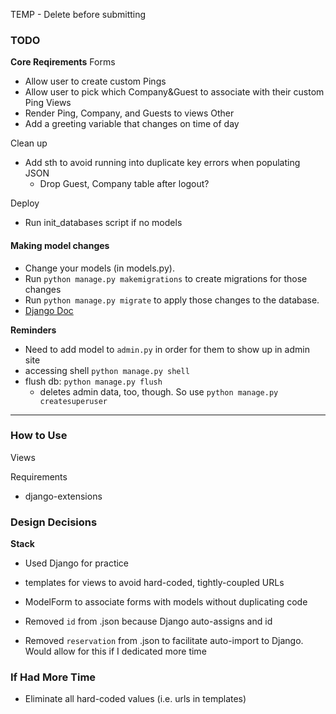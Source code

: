 TEMP - Delete before submitting

### TODO
**Core Reqirements**
Forms
- Allow user to create custom Pings
- Allow user to pick which Company&Guest to associate with their custom Ping
Views
- Render Ping, Company, and Guests to views
Other
- Add a greeting variable that changes on time of day

Clean up
- Add sth to avoid running into duplicate key errors when populating JSON
    - Drop Guest, Company table after logout?
  
Deploy
- Run init_databases script if no models

#### Making model changes 

- Change your models (in models.py).
- Run `python manage.py makemigrations` to create migrations for those changes
- Run `python manage.py migrate` to apply those changes to the database.
- [Django Doc](https://docs.djangoproject.com/en/2.2/intro/tutorial02/)


**Reminders**
- Need to add model to `admin.py` in order for them to show up in admin site
- accessing shell `python manage.py shell`
- flush db: `python manage.py flush`
    - deletes admin data, too, though. So use `python manage.py createsuperuser`

---
### How to Use
Views

Requirements
- django-extensions

### Design Decisions
**Stack**
- Used Django for practice
- templates for views to avoid hard-coded, tightly-coupled URLs
- ModelForm to associate forms with models without duplicating code


- Removed `id` from .json because Django auto-assigns and id
- Removed `reservation` from .json to facilitate auto-import to Django. Would allow for this if I dedicated more time

### If Had More Time
- Eliminate all hard-coded values (i.e. urls in templates)